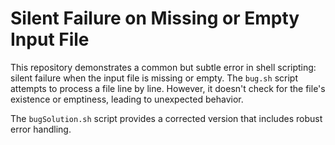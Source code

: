 # Silent Failure on Missing or Empty Input File

This repository demonstrates a common but subtle error in shell scripting: silent failure when the input file is missing or empty.  The `bug.sh` script attempts to process a file line by line. However, it doesn't check for the file's existence or emptiness, leading to unexpected behavior.

The `bugSolution.sh` script provides a corrected version that includes robust error handling.